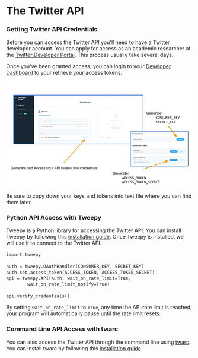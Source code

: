 # The Twitter API

### Getting Twitter API Credentials

Before you can access the Twitter API you'll need to have a Twitter developer account.  You can apply for access as an academic researcher at the [Twitter Developer Portal](https://developer.twitter.com/en/solutions/academic-research/products-for-researchers).  This process usually take several days.

Once you've been granted access, you can login to your [Developer Dashboard](https://developer.twitter.com/en/portal/dashboard) to your retrieve your access tokens. 

![tokens.jpg](assets/img/tokens.jpg)

Be sure to copy down your keys and tokens into text file where you can find them later. 

### Python API Access with Tweepy

Tweepy is a Python library for accessing the Twitter API.  You can install Tweepy by following this [installation guide](https://docs.tweepy.org/en/latest/install.html).  Once Tweepy is installed, we will use it to connect to the Twitter API.

```
import tweepy 

auth = tweepy.OAuthHandler(CONSUMER_KEY, SECRET_KEY)
auth.set_access_token(ACCESS_TOKEN, ACCESS_TOKEN_SECRET)
api = tweepy.API(auth, wait_on_rate_limit=True, 
        wait_on_rate_limit_notify=True)

api.verify_credentials()
```
By setting `wait_on_rate_limit` to `True`, any time the API rate limit is reached, your program will automatically pause until the rate limit resets.

### Command Line API Access with twarc

You can also access the Twitter API through the command line using [twarc](https://github.com/DocNow/twarc).  You can install twarc by following this [installation guide](https://twarc-project.readthedocs.io/en/latest/).  

